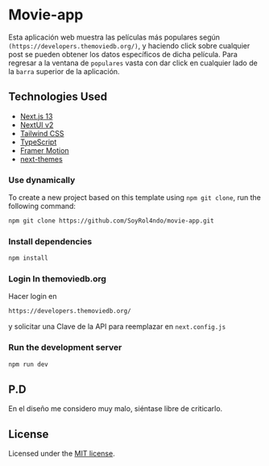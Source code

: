 # Movie-app

Esta aplicación web muestra las películas más populares según `(https://developers.themoviedb.org/)`, y haciendo click sobre cualquier post se pueden obtener los datos específicos de dicha película. Para regresar a la ventana de `populares` vasta con dar click en cualquier lado de la `barra` superior de la aplicación.
## Technologies Used

- [Next.js 13](https://nextjs.org/docs/getting-started)
- [NextUI v2](https://nextui.org/)
- [Tailwind CSS](https://tailwindcss.com/)
- [TypeScript](https://www.typescriptlang.org/)
- [Framer Motion](https://www.framer.com/motion/)
- [next-themes](https://github.com/pacocoursey/next-themes)

### Use dynamically

To create a new project based on this template using `npm git clone`, run the following command:

```bash
npm git clone https://github.com/SoyRol4ndo/movie-app.git
```

### Install dependencies

```bash
npm install
```

### Login In themoviedb.org
Hacer login en 

```bash
https://developers.themoviedb.org/
```
y solicitar una Clave de la API para reemplazar en `next.config.js`

### Run the development server

```bash
npm run dev
```
## P.D
En el diseño me considero muy malo, siéntase libre de criticarlo.
## License

Licensed under the [MIT license](https://github.com/nextui-org/next-app-template/blob/main/LICENSE).